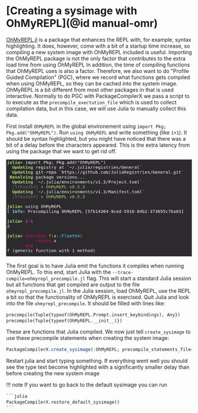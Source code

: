 # [Creating a sysimage with OhMyREPL](@id manual-omr)

[OhMyREPL.jl](https://github.com/KristofferC/OhMyREPL.jl) is a package that
enhances the REPL with, for example, syntax highlighting.  It does, however,
come with a bit of a startup time increase, so compiling a new system image
with OhMyREPL included is useful.  Importing the OhMyREPL package is not the
only factor that contributes to the extra load time from using OhMyREPL In
addition, the time of compiling functions that OhMyREPL uses is also a factor.
Therefore, we also want to do "Profile Guided Compilation" (PGC), where we
record what functions gets compiled when using OhMyREPL, so they can be cached
into the system image. OhMyREPL is a bit different from most other packages in
that is used interactive. Normally to do PGC with PackageCompilerX we pass a
script to to execute as the `precompile_exectution_file` which is used to
collect compilation data, but in this case, we will use Julia to manually
collect this data.

First install `OhMyREPL` in the global environement using `import Pkg;
Pkg.add("OhMyREPL")`.  Run `using OhMyREPL` and write something (like `1+1`).
It should be syntax highlighted, but you might have noticed that there was a bit
of a delay before the characters appeared. This is the extra latency from using
the package that we want to get rid off.

![OhMyREPL installation](omr_install.png)

The first goal is to have Julia emit the functions it compiles when running
OhMyREPL.  To this end, start Julia with the
`--trace-compile=ohmyrepl_precompile.jl` flag. This will start a standard
Julia session but all functions that get compiled are output to the file
`ohmyrepl_precompile.jl`. In the Julia session, load OhMyREPL, use the REPL a bit
so that the functionality of OhMyREPL is exercised. Quit Julia and look into
the file `ohmyrepl_precompile`.  It should be filled with lines like:

```
precompile(Tuple{typeof(OhMyREPL.Prompt.insert_keybindings), Any})
precompile(Tuple{typeof(OhMyREPL.__init__)})
```

These are functions that Julia compiled. We now just tell `create_sysimage` to
use these precompile statements when creating the system image:

```julia
PackageCompilerX.create_sysimage(:OhMyREPL; precompile_statements_file="ohmyrepl_precompile.jl", replace_default=true)
```

Restart julia and start typing something. If everything went well you should
see the type text become highlighted with a significantly smaller delay than
before creating the new system image


!!! note
    If you want to go back to the default sysimage you can run

    ```julia
    PackageCompilerX.restore_default_sysimage()
    ```
